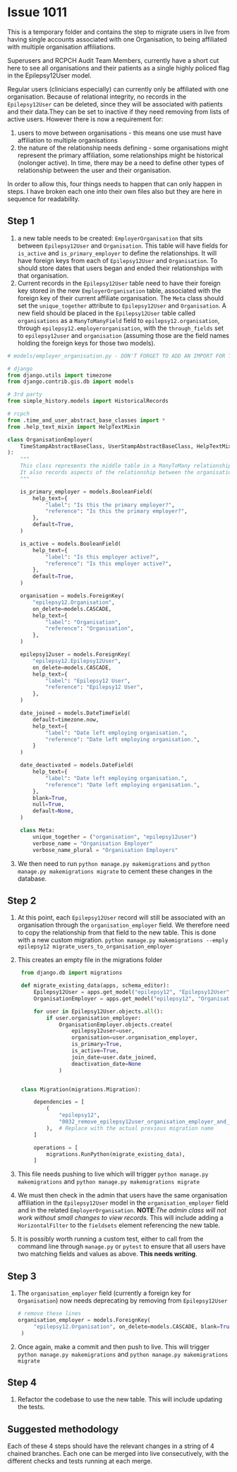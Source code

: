 # Issue 1011

This is a temporary folder and contains the step to migrate users in live from having single accounts associated with one Organisation, to being affiliated with multiple organisation affiliations. 

Superusers and RCPCH Audit Team Members, currently have a short cut here to see all organisations and their patients as a single highly policed flag in the Epilepsy12User model.

Regular users (clinicians especially) can currently only be affiliated with one organisation. Because of relational integrity, no records in the `Epilepsy12User` can be deleted, since they will be associated with patients and their data.They can be set to inactive if they need removing from lists of active users. However there is now a requirement for:

1. users to move between organisations - this means one use must have affiliation to multiple organisations
2. the nature of the relationship needs defining - some organisations might represent the primary affiliation, some relationships might be historical (nolonger active). In time, there may be a need to define other types of relationship between the user and their organisation.

In order to allow this, four things needs to happen that can only happen in steps. I have broken each one into their own files also but they are here in sequence for readability.

## Step 1

1. a new table needs to be created: `EmployerOrganisation` that sits between `Epilepsy12User` and `Organisation`. This table will have fields for `is_active` and `is_primary_employer` to define the relationships. It will have foreign keys from each of `Epilepsy12User` and `Organisation`. To should store dates that users began and ended their relationships with that organisation.
2. Current records in the `Epilepsy12User` table need to have their foreign key stored in the new `EmployerOrganisation` table, associated with the foreign key of their current affiliate organisation. The `Meta` class should set the `unique_together` attribute to `Epilepsy12User` and `Organisation`. A new field should be placed in the `Epilepsy12User` table called `organisations` as a `ManyToManyField` field to `epilepsy12.organisation`, through `epilepsy12.employerorganisation`, with the `through_fields` set to `epilepsy12user` and `organisation` (assuming those are the field names holding the foreign keys for those two models).

```python
# models/employer_organisation.py - DON'T FORGET TO ADD AN IMPORT FOR THIS FILE IN THE FOLDER __init__.py

# django
from django.utils import timezone
from django.contrib.gis.db import models

# 3rd party
from simple_history.models import HistoricalRecords

# rcpch
from .time_and_user_abstract_base_classes import *
from .help_text_mixin import HelpTextMixin

class OrganisationEmployer(
    TimeStampAbstractBaseClass, UserStampAbstractBaseClass, HelpTextMixin
):
    """
    This class represents the middle table in a ManyToMany relationship between the Organisation and Epilepsy12User classes.
    It also records aspects of the relationship between the organisation and the user.
    """

    is_primary_employer = models.BooleanField(
        help_text={
            "label": "Is this the primary employer?",
            "reference": "Is this the primary employer?",
        },
        default=True,
    )

    is_active = models.BooleanField(
        help_text={
            "label": "Is this employer active?",
            "reference": "Is this employer active?",
        },
        default=True,
    )

    organisation = models.ForeignKey(
        "epilepsy12.Organisation",
        on_delete=models.CASCADE,
        help_text={
            "label": "Organisation",
            "reference": "Organisation",
        },
    )

    epilepsy12user = models.ForeignKey(
        "epilepsy12.Epilepsy12User",
        on_delete=models.CASCADE,
        help_text={
            "label": "Epilepsy12 User",
            "reference": "Epilepsy12 User",
        },
    )

    date_joined = models.DateTimeField(
        default=timezone.now,
        help_text={
            "label": "Date left employing organisation.",
            "reference": "Date left employing organisation.",
        }
    )

    date_deactivated = models.DateField(
        help_text={
            "label": "Date left employing organisation.",
            "reference": "Date left employing organisation.",
        },
        blank=True,
        null=True,
        default=None,
    )

    class Meta:
        unique_together = ("organisation", "epilepsy12user")
        verbose_name = "Organisation Employer"
        verbose_name_plural = "Organisation Employers"
```

3. We then need to run `python manage.py makemigrations` and `python manage.py makemigrations migrate` to cement these changes in the database.

## Step 2

1. At this point, each `Epilepsy12User` record will still be associated with an organisation through the `organisation_employer` field. We therefore need to copy the relationship from that field to the new table. This is done with a new custom migration.
    `python manage.py makemigrations --emply epilepsy12 migrate_users_to_organisation_employer`
2. This creates an empty file in the migrations folder

   ```python
    from django.db import migrations

    def migrate_existing_data(apps, schema_editor):
        Epilepsy12User = apps.get_model("epilepsy12", "Epilepsy12User")
        OrganisationEmployer = apps.get_model("epilepsy12", "OrganisationEmployer")

        for user in Epilepsy12User.objects.all():
            if user.organisation_employer:
                OrganisationEmployer.objects.create(
                    epilepsy12user=user,
                    organisation=user.organisation_employer,
                    is_primary=True,
                    is_active=True,
                    join_date=user.date_joined,
                    deactivation_date=None
                )


    class Migration(migrations.Migration):

        dependencies = [
            (
                "epilepsy12",
                "0032_remove_epilepsy12user_organisation_employer_and_more",
            ),  # Replace with the actual previous migration name
        ]

        operations = [
            migrations.RunPython(migrate_existing_data),
        ]
   ```

3. This file needs pushing to live which will trigger `python manage.py makemigrations` and `python manage.py makemigrations migrate`
4. We must then check in the admin that users have the same organisation affiliation in the `Epilepsy12User` model in the `organisation_employer` field and  in the related `EmployerOrganisation`. **NOTE**:*The admin class will not work without small changes to view records.* This will include adding a `HorizontalFilter` to the `fieldsets` element referencing the new table.
5. It is possibly worth running a custom test, either to call from the command line through `manage.py` or `pytest` to ensure that all users have two matching fields and values as above. **This needs writing**.

## Step 3

1. The `organisation_employer` field (currently a foreign key for `Organisation`) now needs deprecating by removing from `Epilepsy12User`
   
   ```python
   # remove these lines
   organisation_employer = models.ForeignKey(
        "epilepsy12.Organisation", on_delete=models.CASCADE, blank=True, null=True
    )
   ```

2. Once again, make a commit and then push to live. This will trigger `python manage.py makemigrations` and `python manage.py makemigrations migrate`

## Step 4

1. Refactor the codebase to use the new table. This will include updating the tests.

## Suggested methodology

Each of these 4 steps should have the relevant changes in a string of 4 chained branches. Each one can be merged into live consecutively, with the different checks and tests running at each merge.
